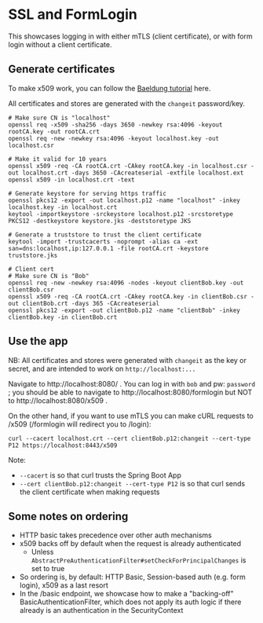 # SSL and FormLogin

This showcases logging in with either mTLS (client certificate), or with form login without a client certificate.

## Generate certificates

To make x509 work, you can follow
the [Baeldung tutorial](https://www.baeldung.com/x-509-authentication-in-spring-security) here.

All certificates and stores are generated with the `changeit` password/key.

```shell
# Make sure CN is "localhost"
openssl req -x509 -sha256 -days 3650 -newkey rsa:4096 -keyout rootCA.key -out rootCA.crt
openssl req -new -newkey rsa:4096 -keyout localhost.key -out localhost.csr

# Make it valid for 10 years
openssl x509 -req -CA rootCA.crt -CAkey rootCA.key -in localhost.csr -out localhost.crt -days 3650 -CAcreateserial -extfile localhost.ext
openssl x509 -in localhost.crt -text

# Generate keystore for serving https traffic
openssl pkcs12 -export -out localhost.p12 -name "localhost" -inkey localhost.key -in localhost.crt
keytool -importkeystore -srckeystore localhost.p12 -srcstoretype PKCS12 -destkeystore keystore.jks -deststoretype JKS

# Generate a truststore to trust the client certificate
keytool -import -trustcacerts -noprompt -alias ca -ext san=dns:localhost,ip:127.0.0.1 -file rootCA.crt -keystore truststore.jks

# Client cert
# Make sure CN is "Bob"
openssl req -new -newkey rsa:4096 -nodes -keyout clientBob.key -out clientBob.csr
openssl x509 -req -CA rootCA.crt -CAkey rootCA.key -in clientBob.csr -out clientBob.crt -days 365 -CAcreateserial
openssl pkcs12 -export -out clientBob.p12 -name "clientBob" -inkey clientBob.key -in clientBob.crt
```

## Use the app

NB: All certificates and stores were generated with `changeit` as the key or secret, and are
intended to work on `http://localhost:...`

Navigate to http://localhost:8080/ . You can log in with `bob` and pw: `password` ;
you should be able to navigate to http://localhost:8080/formlogin but NOT to
http://localhost:8080/x509 .

On the other hand, if you want to use mTLS you can make cURL requests to /x509 (/formlogin will
redirect you to /login):

```shell
curl --cacert localhost.crt --cert clientBob.p12:changeit --cert-type P12 https://localhost:8443/x509
```

Note:

- `--cacert` is so that curl trusts the Spring Boot App
- `--cert clientBob.p12:changeit --cert-type P12` is so that curl sends the client certificate when making requests

## Some notes on ordering

- HTTP basic takes precedence over other auth mechanisms
- x509 backs off by default when the request is already authenticated
  - Unless `AbstractPreAuthenticationFilter#setCheckForPrincipalChanges` is set to true
- So ordering is, by default: HTTP Basic, Session-based auth (e.g. form login), x509 as a last resort
- In the /basic endpoint, we showcase how to make a "backing-off" BasicAuthenticationFilter, which
  does not apply its auth logic if there already is an authentication in the SecurityContext
